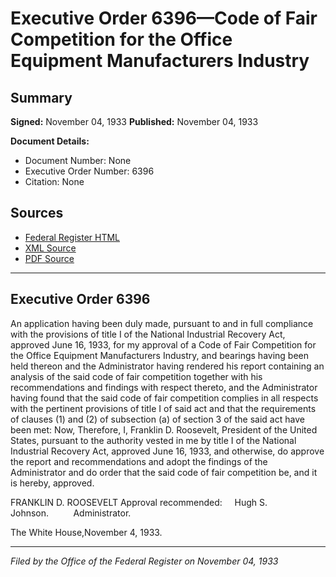 # Executive Order 6396—Code of Fair Competition for the Office Equipment Manufacturers Industry

## Summary

**Signed:** November 04, 1933
**Published:** November 04, 1933

**Document Details:**
- Document Number: None
- Executive Order Number: 6396
- Citation: None

## Sources
- [Federal Register HTML](https://www.presidency.ucsb.edu/documents/executive-order-6396-code-fair-competition-for-the-office-equipment-manufacturers-industry)
- [XML Source](None)
- [PDF Source](None)

---

## Executive Order 6396

An application having been duly made, pursuant to and in full compliance with the provisions of title I of the National Industrial Recovery Act, approved June 16, 1933, for my approval of a Code of Fair Competition for the Office Equipment Manufacturers Industry, and bearings having been held thereon and the Administrator having rendered his report containing an analysis of the said code of fair competition together with his recommendations and findings with respect thereto, and the Administrator having found that the said code of fair competition complies in all respects with the pertinent provisions of title I of said act and that the requirements of clauses (1) and (2) of subsection (a) of section 3 of the said act have been met:
Now, Therefore, I, Franklin D. Roosevelt, President of the United States, pursuant to the authority vested in me by title I of the National Industrial Recovery Act, approved June 16, 1933, and otherwise, do approve the report and recommendations and adopt the findings of the Administrator and do order that the said code of fair competition be, and it is hereby, approved.

FRANKLIN D. ROOSEVELT
Approval recommended:     Hugh S. Johnson.          Administrator.

The White House,November 4, 1933.

---

*Filed by the Office of the Federal Register on November 04, 1933*

